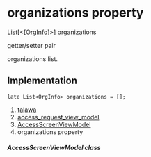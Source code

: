 
<div>

# organizations property

</div>


[List](https://api.flutter.dev/flutter/dart-core/List-class.html)[\<[[OrgInfo](../../models_organization_org_info/OrgInfo-class.md)]\>]
organizations


getter/setter pair




organizations list.



## Implementation

``` language-dart
late List<OrgInfo> organizations = [];
```







1.  [talawa](../../index.md)
2.  [access_request_view_model](../../view_model_access_request_view_model/)
3.  [AccessScreenViewModel](../../view_model_access_request_view_model/AccessScreenViewModel-class.md)
4.  organizations property

##### AccessScreenViewModel class







